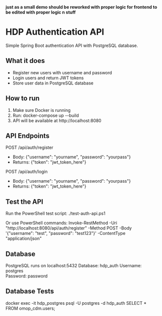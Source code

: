 **just as a small demo
should be reworked with proper logic for frontend
to be edited with proper logic n stuff**

# HDP Authentication API

Simple Spring Boot authentication API with PostgreSQL database.

## What it does

- Register new users with username and password
- Login users and return JWT tokens
- Store user data in PostgreSQL database

## How to run

1. Make sure Docker is running
2. Run: docker-compose up --build
3. API will be available at http://localhost:8080

## API Endpoints

POST /api/auth/register
- Body: {"username": "yourname", "password": "yourpass"}
- Returns: {"token": "jwt_token_here"}

POST /api/auth/login  
- Body: {"username": "yourname", "password": "yourpass"}
- Returns: {"token": "jwt_token_here"}

## Test the API

Run the PowerShell test script:
./test-auth-api.ps1

Or use PowerShell commands:
Invoke-RestMethod -Uri "http://localhost:8080/api/auth/register" -Method POST -Body '{"username": "test", "password": "test123"}' -ContentType "application/json"

## Database

PostgreSQL runs on localhost:5432
Database: hdp_auth
Username: postgres  
Password: password


## Database Tests

docker exec -it hdp_postgres psql -U postgres -d hdp_auth
SELECT * FROM omop_cdm.users; 

